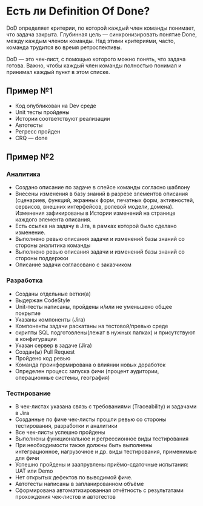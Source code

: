 # Есть ли Definition Of Done?

DoD определяет критерии, по которой каждый член команды понимает, что задача закрыта. Глубинная цель — синхронизировать понятие Done, между каждым членом команды. Над этими критериями, часто, команда трудится во время ретроспективы.

DoD — это чек-лист, c помощью которого можно понять, что задача готова. Важно, чтобы каждый член команды полностью понимал и принимал каждый пункт в этом списке.

## **Пример №1**

- Код опубликован на Dev среде
- Unit тесты пройдены
- Истории соответствуют реализации
- Автотесты
- Регресс пройден
- CRQ — done

## **Пример №2**

### **Аналитика**

- Создано описание по задаче в спейcе команды согласно шаблону
- Внесены изменения в базу знаний в разрезе элементов описания (сценариев, функций, экранных форм, печатных форм, активностей, сервисов, внешних интерфейсов, ролевой модели, домена). Изменения зафикированы в Истории изменений на странице каждого элемента описания.
- Есть ссылка на задачу в Jira, в рамках которой было сделано изменение.
- Выполнено ревью описания задачи и изменений базы знаний со стороны аналитика команды
- Выполнено ревью описания задачи и изменений базы знаний со стороны поддержки
- Описание задачи согласовано с заказчиком

### **Разработка**

- Созданы отдельные ветки(а)
- Выдержан CodeStyle
- Unit-тесты написаны, пройдены и/или не уменьшено общее покрытие
- Указаны компоненты (Jira)
- Компоненты задачи раскатаны на тестовой/превью среде
- скрипты SQL подготовлены(лежат в нужных папках) и присутствуют в конфигурации
- Указан сервер в задаче (Jira)
- Создан(ы) Pull Request
- Пройдено код ревью
- Команда проинформирована о влиянии новых доработок
- Определен процесс запуска фичи (процент аудитории, операционные системы, география)

### **Тестирование**

- В чек-листах указана связь с требованиями (Traceability) и задачами в Jira
- Созданные по фиче чек-листы прошли ревью со стороны тестирования, разработки и аналитики
- Все чек-листы успешно пройдены
- Выполнены функциональное и регрессионное виды тестирования
- При необходимости также должны быть выполнены интеграционное, нагрузочное и др. виды тестирования, применимые для фичи
- Успешно пройдены и заапрувлены приёмо-сдаточные испытания: UAT или Demo
- Нет открытых дефектов по выводимой фиче.
- Автотесты написаны в запланированном объёме
- Сформирована автоматизированная отчётность с результатами прохождения чек-листов и автотестов